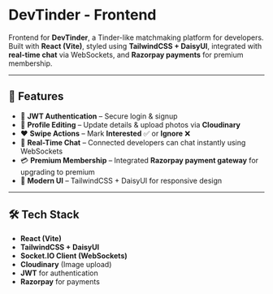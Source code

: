 # DevTinder - Frontend

Frontend for **DevTinder**, a Tinder-like matchmaking platform for developers.  
Built with **React (Vite)**, styled using **TailwindCSS + DaisyUI**, integrated with **real-time chat** via WebSockets, and **Razorpay payments** for premium membership.

---

## 🚀 Features
- 🔐 **JWT Authentication** – Secure login & signup  
- 👤 **Profile Editing** – Update details & upload photos via **Cloudinary**  
- ❤️ **Swipe Actions** – Mark **Interested** ✅ or **Ignore** ❌  
- 💬 **Real-Time Chat** – Connected developers can chat instantly using WebSockets  
- 💳 **Premium Membership** – Integrated **Razorpay payment gateway** for upgrading to premium  
- 🎨 **Modern UI** – TailwindCSS + DaisyUI for responsive design  

---

## 🛠️ Tech Stack
- **React (Vite)**
- **TailwindCSS + DaisyUI**
- **Socket.IO Client (WebSockets)**
- **Cloudinary** (Image upload)
- **JWT** for authentication
- **Razorpay** for payments

